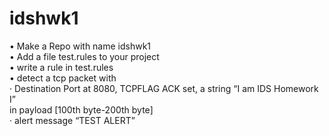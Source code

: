 # idshwk1
• Make a Repo with name idshwk1  
• Add a file test.rules to your project  
• write a rule in test.rules  
• detect a tcp packet with  
· Destination Port at 8080, TCPFLAG ACK set, a string “I am IDS Homework I”  
in payload [100th byte-200th byte]  
· alert message “TEST ALERT”  
